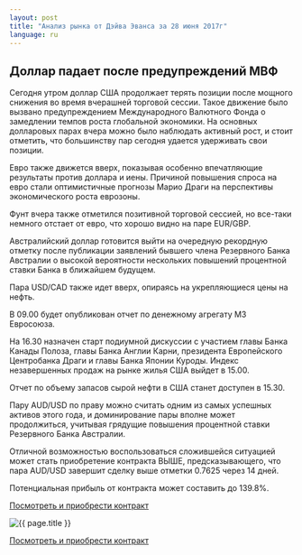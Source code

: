 ```yaml
---
layout: post
title: "Анализ рынка от Дэйва Эванса за 28 июня 2017г"
language: ru
---
```

## Доллар падает после предупреждений МВФ

Сегодня утром доллар США продолжает терять позиции после мощного снижения во время вчерашней торговой сессии. Такое движение было вызвано предупреждением Международного Валютного Фонда о замедлении темпов роста глобальной экономики. На основных долларовых парах вчера можно было наблюдать активный рост, и стоит отметить, что большинству пар сегодня удается удерживать свои позиции.

Евро также движется вверх, показывая особенно впечатляющие результаты против доллара и иены. Причиной повышения спроса на евро стали оптимистичные прогнозы Марио Драги на перспективы экономического роста еврозоны.

Фунт вчера также отметился позитивной торговой сессией, но все-таки немного отстает от евро, что хорошо видно на паре EUR/GBP.

Австралийский доллар готовится выйти на очередную рекордную отметку после публикации заявлений бывшего члена Резервного Банка Австралии о высокой вероятности нескольких повышений процентной ставки Банка в ближайшем будущем.

Пара USD/CAD также идет вверх, опираясь на укрепляющиеся цены на нефть.


В 09.00 будет опубликован отчет по денежному агрегату М3 Евросоюза.

На 16.30 назначен старт подиумной дискуссии с участием главы Банка Канады Полоза, главы Банка Англии Карни, президента Европейского Центробанка Драги и главы Банка Японии Куроды.
Индекс незавершенных продаж на рынке жилья США выйдет в 15.00.

Отчет по объему запасов сырой нефти в США станет доступен в 15.30.


Пару AUD/USD по праву можно считать одним из самых успешных активов этого года, и доминирование пары вполне может продолжиться, учитывая грядущие повышения процентной ставки Резервного Банка Австралии.

Отличной возможностью воспользоваться сложившейся ситуацией может стать приобретение контракта ВЫШЕ, предсказывающего, что пара AUD/USD завершит сделку выше отметки 0.7625 через 14 дней. 

Потенциальная прибыль от контракта может составить до 139.8%.




<a href="http://record.binary.com/_bivVDfg8lHux76XffYA0JmNd7ZgqdRLk/1/?market=forex&underlying=frxAUDUSD&formname=higherlower&duration_amount=14&duration_units=d&amount=10&amount_type=payout&expiry_type=duration&barrier=0.7625&s=1&t=3llMH1MKIEmKdIhvLa8TP50co5lt24DG" target="_blank">Посмотреть и приобрести контракт</a>

<img src="{{ site.url }}/images/ru-28-jun-17.png" alt="{{ page.title }}"  title="{{ page.title }}">

<a href="%LINK%%?https://www.binary.com/d/trade.cgi?market=forex&underlying=frxAUDUSD&formname=higherlower&duration_amount=14&duration_units=d&amount=10&amount_type=payout&expiry_type=duration&barrier=0.7625&s=1&t=3llMH1MKIEmKdIhvLa8TP50co5lt24DG" target="_blank">Посмотреть и приобрести контракт</a>